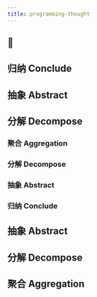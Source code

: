 ```yaml
---
title: programming-thought
---
```


## 🎨
## 归纳 Conclude
## 抽象 Abstract
## 分解 Decompose
### 聚合 Aggregation
### 分解 Decompose
### 抽象 Abstract
### 归纳 Conclude
## 抽象 Abstract
## 分解 Decompose
## 聚合 Aggregation
